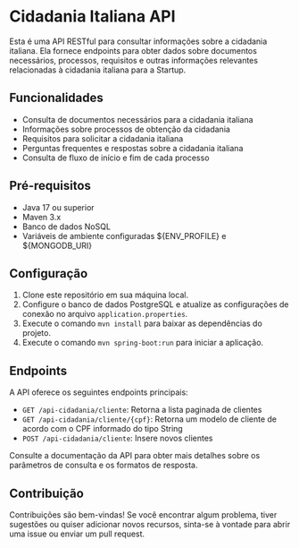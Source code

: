 # Cidadania Italiana API

Esta é uma API RESTful para consultar informações sobre a cidadania italiana. Ela fornece endpoints para obter dados sobre documentos necessários, processos, requisitos e outras informações relevantes relacionadas à cidadania italiana para a Startup.

## Funcionalidades

- Consulta de documentos necessários para a cidadania italiana
- Informações sobre processos de obtenção da cidadania
- Requisitos para solicitar a cidadania italiana
- Perguntas frequentes e respostas sobre a cidadania italiana
- Consulta de fluxo de início e fim de cada processo

## Pré-requisitos

- Java 17 ou superior
- Maven 3.x
- Banco de dados NoSQL
- Variáveis de ambiente configuradas ${ENV_PROFILE} e ${MONGODB_URI} 

## Configuração

1. Clone este repositório em sua máquina local.
2. Configure o banco de dados PostgreSQL e atualize as configurações de conexão no arquivo `application.properties`.
3. Execute o comando `mvn install` para baixar as dependências do projeto.
4. Execute o comando `mvn spring-boot:run` para iniciar a aplicação.

## Endpoints

A API oferece os seguintes endpoints principais:

- `GET /api-cidadania/cliente`: Retorna a lista paginada de clientes
- `GET /api-cidadania/cliente/{cpf}`: Retorna um modelo de cliente de acordo com o CPF informado do tipo String
- `POST /api-cidadania/cliente`: Insere novos clientes 

Consulte a documentação da API para obter mais detalhes sobre os parâmetros de consulta e os formatos de resposta.

## Contribuição

Contribuições são bem-vindas! Se você encontrar algum problema, tiver sugestões ou quiser adicionar novos recursos, sinta-se à vontade para abrir uma issue ou enviar um pull request.


